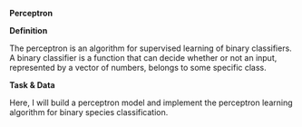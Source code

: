 **Perceptron**

**Definition**

The perceptron is an algorithm for supervised learning of binary classifiers. A binary classifier is a function that can decide whether or not an input, represented by a vector of numbers, belongs to some specific class.

**Task & Data**

Here, I will build a perceptron model and implement the perceptron learning algorithm for binary species classification.

